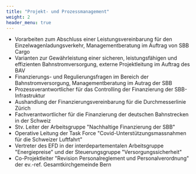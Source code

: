 ```yaml
---
title: "Projekt- und Prozessmanagement"
weight: 2
header_menu: true
---
```

* Vorarbeiten zum Abschluss einer Leistungsvereinbarung für den Einzelwagenladungsverkehr, Managementberatung im Auftrag von SBB Cargo
* Varianten zur Gewährleistung einer sicheren, leistungsfähigen und effizienten Bahnstromversorgung, externe Projektleitung im Auftrag des BAV
* Finanzierungs- und Regulierungsfragen im Bereich der Bahnstromversorgung, Managementberatung im Autrag der SBB
* Prozessverantwortlicher für das Controlling der Finanzierung der SBB-Infrastruktur
* Aushandlung der Finanzierungsvereinbarung für die Durchmesserlinie Zürich
* Fachverantwortlicher für die Finanzierung der deutschen Bahnstrecken in der Schweiz
* Stv. Leiter der Arbeitsgruppe "Nachhaltige Finanzierung der SBB"
* Operative Leitung der Task Force "Covid-Unterstützungsmassnahmen für die Schweizer Luftfahrt"
* Vertreter des EFD in der interdepartementalen Arbeitsgruppe "Energiepreise" und der Steuerungsgruppe "Versorgungssicherheit"
* Co-Projektleiter "Revision Personalreglement und Personalverordnung" der ev.-ref. Gesamtkirchgemeinde Bern
